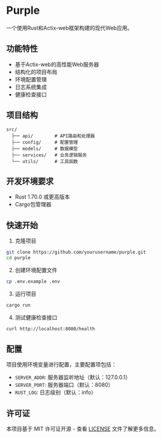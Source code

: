 # Purple

一个使用Rust和Actix-web框架构建的现代Web应用。

## 功能特性

- 基于Actix-web的高性能Web服务器
- 结构化的项目布局
- 环境配置管理
- 日志系统集成
- 健康检查接口

## 项目结构

```
src/
  ├── api/        # API路由和处理器
  ├── config/     # 配置管理
  ├── models/     # 数据模型
  ├── services/   # 业务逻辑服务
  └── utils/      # 工具函数
```

## 开发环境要求

- Rust 1.70.0 或更高版本
- Cargo包管理器

## 快速开始

1. 克隆项目
```bash
git clone https://github.com/yourusername/purple.git
cd purple
```

2. 创建环境配置文件
```bash
cp .env.example .env
```

3. 运行项目
```bash
cargo run
```

4. 测试健康检查接口
```bash
curl http://localhost:8080/health
```

## 配置

项目使用环境变量进行配置，主要配置项包括：

- `SERVER_ADDR`: 服务器监听地址（默认：127.0.0.1）
- `SERVER_PORT`: 服务器端口（默认：8080）
- `RUST_LOG`: 日志级别（默认：info）

## 许可证

本项目基于 MIT 许可证开源 - 查看 [LICENSE](LICENSE) 文件了解更多信息。 